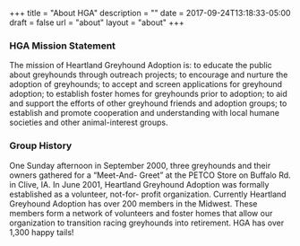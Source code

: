 +++
title = "About HGA"
description = ""
date = 2017-09-24T13:18:33-05:00
draft = false
url = "about"
layout = "about"
+++

### HGA Mission Statement ###

The mission of Heartland Greyhound Adoption is: to educate the public about greyhounds through outreach projects; to encourage and nurture the adoption of greyhounds; to accept and screen applications for greyhound adoption; to establish foster homes for greyhounds prior to adoption; to aid and support the efforts of other greyhound friends and adoption groups; to establish and promote cooperation and understanding with local humane societies and other animal-interest groups.

### Group History ###

One Sunday afternoon in September 2000, three greyhounds and their owners gathered for a “Meet-And- Greet” at the PETCO Store on Buffalo Rd. in Clive, IA. In June 2001, Heartland Greyhound Adoption was formally established as a volunteer, not-for- profit organization. Currently Heartland Greyhound Adoption has over 200 members in the Midwest. These members form a network of volunteers and foster homes that allow our organization to transition racing greyhounds into retirement. HGA has over 1,300 happy tails!